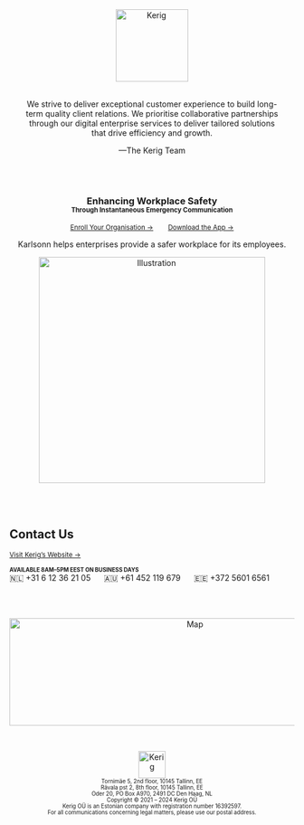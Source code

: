 <div align="center">
	<img
		src="https://github.com/kerig-ou/.github/assets/85436086/dce0f9d0-fc33-4734-98a7-6e939769591c"
		alt="Kerig"
		height="128px"
	/>
</div>

<br />

<p align="center">
	We strive to deliver exceptional customer experience to build long-<br />term quality client relations. We prioritise collaborative partnerships<br />through our digital enterprise services to deliver tailored solutions<br />that drive efficiency and growth.
</p>
<p align="center">
	—The Kerig Team
</p>

<br /><br />

<div align="center">
	<h3>
		Enhancing Workplace Safety<br />
		<sub><sup>Through Instantaneous Emergency Communication</sup></sub>
	</h3>
	<p>
		<sup>
			<a href="https://www.karlsonn.nl?utm_source=github&utm_medium=readme">Enroll Your Organisation →</a>
			&nbsp;&nbsp;&nbsp;&nbsp;&nbsp;&nbsp;
			<a href="https://apps.apple.com/us/app/karlsonn/id6471035740">Download the App →</a>
		</sup>
	</p>
	<p>Karlsonn helps enterprises provide a safer workplace for its employees.</p>
	<img
		src="https://github.com/kerig-ou/.github/assets/85436086/483c3206-f984-4aab-b678-37a9738a600d"
		alt="Illustration"
		height="400px"
	/>
</div>

<br /><br />

<h2>Contact Us</h2>

<p>
	<sup>
		<a href="https://www.kerig.ee?utm_source=github&utm_medium=readme">Visit Kerig’s Website →</a>
	</sup>
</p>

<p>
	<sub><sup><strong>AVAILABLE 8AM–5PM EEST ON BUSINESS DAYS</strong></sup></sub>
	<br />
	🇳🇱 <span>+31 6 12 36 21 05</span>
	&nbsp;&nbsp;&nbsp;&nbsp;
	🇦🇺 <span>+61 452 119 679</span>
	&nbsp;&nbsp;&nbsp;&nbsp;
	🇪🇪 <span>+372 5601 6561</span>
</p>

<br /><br />

<p align="center">
	<img
		src="https://github.com/kerig-ou/.github/assets/85436086/eac5fe73-ade1-4515-8da3-d7c9fed67d68"
		alt="Map"
		width="640"
		height="190"
	/>
</p>

<br />

<p align="center">
	<img
		src="https://github.com/kerig-ou/.github/assets/85436086/5e3ffb78-976e-43aa-8ea1-521838deada0"
		alt="Kerig"
		height="48px"
	/><br />
	<sub><sub>Tornimäe 5, 2nd floor, 10145 Tallinn, EE</sub></sub><br />
	<sub><sup>Rävala pst 2, 8th floor, 10145 Tallinn, EE</sup></sub><br />
	<sup><sup>Oder 20, PO Box A970, 2491 DC Den Haag, NL</sup></sup><br />
	<sup><sub>Copyright © 2021 – 2024 Kerig OÜ</sub></sup><br />
	<sub><sub>
			Kerig OÜ is an Estonian company with registration number 16392597.
	</sub></sub>
	<br />
	<sup><sub>
		For all communications concerning legal matters, please use our postal address.
	</sub></sup>
</p>
